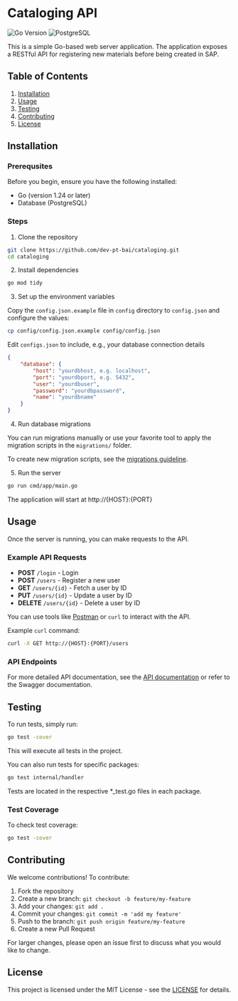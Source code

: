 # Cataloging API

![Go Version](https://img.shields.io/badge/go-1.24-blue)
![PostgreSQL](https://img.shields.io/badge/PostgreSQL-316192?logo=postgresql&logoColor=white)

This is a simple Go-based web server application. The application exposes a RESTful API for registering new materials before being created in SAP.

## Table of Contents
1. [Installation](#installation)
2. [Usage](#usage)
3. [Testing](#testing)
4. [Contributing](#contributing)
5. [License](#License)

## Installation

### Prerequsites

Before you begin, ensure you have the following installed:

- Go (version 1.24 or later)
- Database (PostgreSQL)

### Steps

1. Clone the repository

```bash
git clone https://github.com/dev-pt-bai/cataloging.git
cd cataloging
```

2. Install dependencies

```bash
go mod tidy
```

3. Set up the environment variables

Copy the `config.json.example` file in `config` directory to `config.json` and configure the values:

```bash
cp config/config.json.example config/config.json
```

Edit `configs.json` to include, e.g., your database connection details

```json
{
    "database": {
        "host": "yourdbhost, e.g. localhost",
        "port": "yourdbport, e.g. 5432",
        "user": "yourdbuser",
        "password": "yourdbpassword",
        "name": "yourdbname"
    }
}
```

4. Run database migrations

You can run migrations manually or use your favorite tool to apply the migration scripts in the `migrations/` folder.

To create new migration scripts, see the [migrations guideline](docs/MIGRATIONS.md).

5. Run the server

```bash
go run cmd/app/main.go
```

The application will start at http://{HOST}:{PORT}

## Usage

Once the server is running, you can make requests to the API.

### Example API Requests

- **POST** `/login` - Login
- **POST** `/users` - Register a new user
- **GET** `/users/{id}` - Fetch a user by ID
- **PUT** `/users/{id}` - Update a user by ID
- **DELETE** `/users/{id}` - Delete a user by ID

You can use tools like [Postman](https://www.postman.com/) or `curl` to interact with the API.

Example `curl` command:
```bash
curl -X GET http://{HOST}:{PORT}/users
```

### API Endpoints

For more detailed API documentation, see the [API documentation](docs/API.md) or refer to the Swagger documentation.

## Testing

To run tests, simply run:
```bash
go test -cover
```

This will execute all tests in the project.

You can also run tests for specific packages:
```bash
go test internal/handler
```

Tests are located in the respective *_test.go files in each package.

### Test Coverage

To check test coverage:
```bash
go test -cover
```

## Contributing

We welcome contributions! To contribute:

1. Fork the repository
2. Create a new branch: `git checkout -b feature/my-feature`
3. Add your changes: `git add .`
4. Commit your changes: `git commit -m 'add my feature'`
5. Push to the branch: `git push origin feature/my-feature`
6. Create a new Pull Request

For larger changes, please open an issue first to discuss what you would like to change.

## License

This project is licensed under the MIT License - see the [LICENSE](LICENSE) for details.